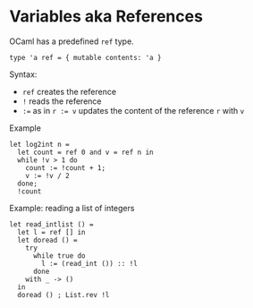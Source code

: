 # Variables aka References

OCaml has a predefined `ref` type.

```
type 'a ref = { mutable contents: 'a }
```

Syntax:

+ `ref` creates the reference
+ `!` reads the reference
+ `:=` as in `r := v` updates the content of the reference `r` with `v`

Example

```
let log2int n =
  let count = ref 0 and v = ref n in
  while !v > 1 do
    count := !count + 1;
    v := !v / 2
  done;
  !count
```

Example: reading a list of integers

```
let read_intlist () =
  let l = ref [] in
  let doread () =
    try
      while true do
        l := (read_int ()) :: !l
      done
    with _ -> ()
  in
  doread () ; List.rev !l
```
